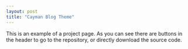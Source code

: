 ```yaml
---
layout: post
title: "Cayman Blog Theme"
---
```


This is an example of a project page. As you can see there are buttons in the header to go to the repository, or directly download the source code.